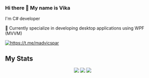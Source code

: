 ### Hi there 👋 My name is Vika

I'm C# developer

🌱 Currently specialize in developing desktop applications using WPF (MVVM)

<div>
    <a href="https://t.me/madvicspar">
        <img src="https://img.shields.io/badge/Telegram-blue?style=for-the-badge&logo=telegram&logoColor=white" alt="https://t.me/madvicspar"/>
    </a>
</div>

<!--## My Stack:

<div>
    <img src="https://cdn.jsdelivr.net/gh/devicons/devicon@latest/icons/dotnetcore/dotnetcore-original.svg" width=50 height=50 title=".NET" />
    <img src="https://cdn.jsdelivr.net/gh/devicons/devicon@latest/icons/csharp/csharp-original.svg" width=50 height=50 title="C#"/>
    <img src="https://cdn.jsdelivr.net/gh/devicons/devicon@latest/icons/mysql/mysql-original-wordmark.svg" width=50 height=50 title="MySQL"/>
    <img src="https://cdn.jsdelivr.net/gh/devicons/devicon@latest/icons/python/python-original.svg" width=50 height=50 title="Python"/>
    <img src="https://github.com/ClosedXML/ClosedXML/blob/develop/resources/logo/logotype-a-05.svg" width=100 height=50 title="ClosedXML"/>
</div>
-->
## My Stats
<div align="center">
  <img src="http://github-profile-summary-cards.vercel.app/api/cards/profile-details?username=madvicspar&theme=github" />
  <img src="http://github-readme-streak-stats.herokuapp.com?user=madvicspar&theme=github&background=000000)](https://git.io/streak-stats)"/>
  <img src="http://github-profile-summary-cards.vercel.app/api/cards/repos-per-language?username=madvicspar&theme=github" />
</div>

<!--![Anurag's GitHub stats](https://github-readme-stats.vercel.app/api?username=madvicspar&show_icons=true&theme=vision-friendly-dark)-->
